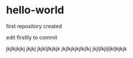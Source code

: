 # hello-world
first repository created
 
edit firstlly to commit

jkjlkjkjkj
jkjkj
jkjkljlkjkjk
jkjlkjkjkjlkjlkj
jkjljlkjljljkljkjkjk

